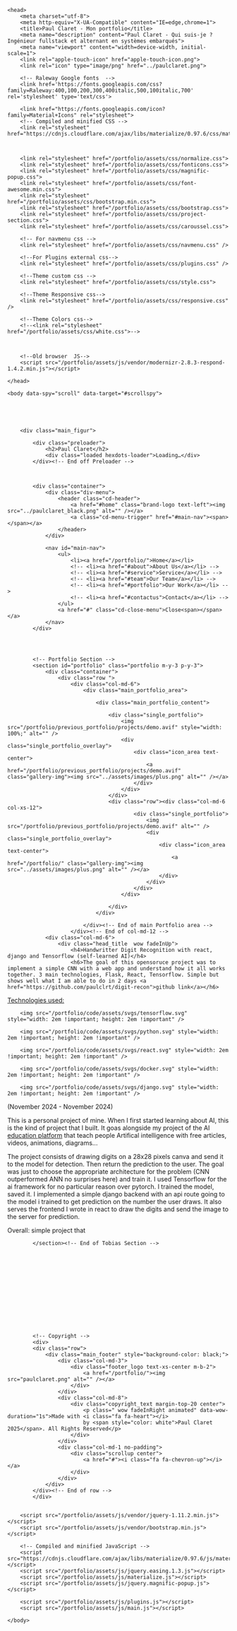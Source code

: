 
<!doctype html>
<!--[if lt IE 7]>      <html class="no-js lt-ie9 lt-ie8 lt-ie7" lang=""> <![endif]-->
<!--[if IE 7]>         <html class="no-js lt-ie9 lt-ie8" lang=""> <![endif]-->
<!--[if IE 8]>         <html class="no-js lt-ie9" lang=""> <![endif]-->
<!--[if gt IE 8]><!--> <html class="no-js" lang=""> <!--<![endif]-->
    <head>
        <meta charset="utf-8">
        <meta http-equiv="X-UA-Compatible" content="IE=edge,chrome=1">
        <title>Paul Claret - Mon portfolio</title>
        <meta name="description" content="Paul Claret - Qui suis-je ? Ingénieur fullstack et alternant en systèmes embarqués">
        <meta name="viewport" content="width=device-width, initial-scale=1">
        <link rel="apple-touch-icon" href="apple-touch-icon.png">
        <link rel="icon" type="image/png" href="../paulclaret.png">

        <!-- Raleway Google fonts  -->
        <link href='https://fonts.googleapis.com/css?family=Raleway:400,100,200,300,400italic,500,100italic,700' rel='stylesheet' type='text/css'>

        <link href="https://fonts.googleapis.com/icon?family=Material+Icons" rel="stylesheet">
        <!-- Compiled and minified CSS -->
        <link rel="stylesheet" href="https://cdnjs.cloudflare.com/ajax/libs/materialize/0.97.6/css/materialize.min.css">



        <link rel="stylesheet" href="/portfolio/assets/css/normalize.css">
        <link rel="stylesheet" href="/portfolio/assets/css/fonticons.css">
        <link rel="stylesheet" href="/portfolio/assets/css/magnific-popup.css">
        <link rel="stylesheet" href="/portfolio/assets/css/font-awesome.min.css">
        <link rel="stylesheet" href="/portfolio/assets/css/bootstrap.min.css">
        <link rel="stylesheet" href="/portfolio/assets/css/bootstrap.css">
        <link rel="stylesheet" href="/portfolio/assets/css/project-section.css">
        <link rel="stylesheet" href="/portfolio/assets/css/caroussel.css">

<link rel="stylesheet" href="https://unpkg.com/flickity@2/dist/flickity.min.css">

        <!-- For navmenu css -->
        <link rel="stylesheet" href="/portfolio/assets/css/navmenu.css" />

        <!--For Plugins external css-->
        <link rel="stylesheet" href="/portfolio/assets/css/plugins.css" />

        <!--Theme custom css -->
        <link rel="stylesheet" href="/portfolio/assets/css/style.css">

        <!--Theme Responsive css-->
        <link rel="stylesheet" href="/portfolio/assets/css/responsive.css" />

        <!--Theme Colors css-->
        <!--<link rel="stylesheet" href="/portfolio/assets/css/white.css">-->



        <!--Old browser  JS-->
        <script src="/portfolio/assets/js/vendor/modernizr-2.8.3-respond-1.4.2.min.js"></script>

    </head>

    <body data-spy="scroll" data-target="#scrollspy">





        <div class="main_figur">

            <div class="preloader">
                <h2>Paul Claret</h2>
                <div class="loaded hexdots-loader">Loading…</div>
            </div><!-- End off Preloader -->



            <div class="container">
                <div class="div-menu">
                    <header class="cd-header">
                        <a href="#home" class="brand-logo text-left"><img src="../paulclaret_black.png" alt="" /></a>
                        <a class="cd-menu-trigger" href="#main-nav"><span></span></a>
                    </header>
                </div>

                <nav id="main-nav">
                    <ul>
                        <li><a href="/portfolio/">Home</a></li>
                        <!-- <li><a href="#about">About Us</a></li> -->
                        <!-- <li><a href="#service">Service</a></li> -->
                        <!-- <li><a href="#team">Our Team</a></li> -->
                        <!-- <li><a href="#portfolio">Our Work</a></li> -->
                        <!-- <li><a href="#contactus">Contact</a></li> -->
                    </ul>
                    <a href="#" class="cd-close-menu">Close<span></span></a>
                </nav>
            </div>




            <!-- Portfolio Section -->
            <section id="portfolio" class="portfolio m-y-3 p-y-3">
                <div class="container">
                    <div class="row ">
                        <div class="col-md-6">
                            <div class="main_portfolio_area">

                                <div class="main_portfolio_content">

                                    <div class="single_portfolio">
                                        <img src="/portfolio/previous_portfolio/projects/demo.avif" style="width: 100%;" alt="" />
                                        <div class="single_portfolio_overlay">
                                            <div class="icon_area text-center">
                                                <a href="/portfolio/previous_portfolio/projects/demo.avif" class="gallery-img"><img src="../assets/images/plus.png" alt="" /></a>
                                            </div>
                                        </div>
                                    </div>
                                    <div class="row"><div class="col-md-6  col-xs-12">
                                            <div class="single_portfolio">
                                                <img src="/portfolio/previous_portfolio/projects/demo.avif" alt="" />
                                                <div class="single_portfolio_overlay">
                                                    <div class="icon_area text-center">
                                                        <a href="/portfolio/" class="gallery-img"><img src="../assets/images/plus.png" alt="" /></a>
                                                    </div>
                                                </div>
                                            </div>
                                        </div>
                                        
                                    </div>
                                </div>

                            </div><!-- End of main Portfolio area -->
                        </div><!-- End of col-md-12 -->
                <div class="col-md-6">
                    <div class="head_title  wow fadeInUp">
                        <h4>Handwritter Digit Recognition with react, django and Tensorflow (self-learned AI)</h4>
                        <h6>The goal of this opensoruce project was to implement a simple CNN with a web app and understand how it all works together. 3 main technologies, Flask, React, Tensorflow. Simple but shows well what I am able to do in 2 days <a href="https://github.com/paulclrt/digit-recon">github link</a></h6>

<div class="skills">
    <span style="text-decoration: underline;">Technologies used:</span>
    
        <img src="/portfolio/code/assets/svgs/tensorflow.svg" style="width: 2em !important; height: 2em !important" />
    
        <img src="/portfolio/code/assets/svgs/python.svg" style="width: 2em !important; height: 2em !important" />
    
        <img src="/portfolio/code/assets/svgs/react.svg" style="width: 2em !important; height: 2em !important" />
    
        <img src="/portfolio/code/assets/svgs/docker.svg" style="width: 2em !important; height: 2em !important" />
    
        <img src="/portfolio/code/assets/svgs/django.svg" style="width: 2em !important; height: 2em !important" />
    
</div>
                            <div>
                                <p>(November 2024 - November 2024)</p>
<p>This is a personal project of mine. When I first started learning about AI, this is the kind of project that I built. It goas alongside my project of the AI <a href="https://paulclaret.pro/">education platform</a> that teach people Artifical intelligence with free articles, videos, animations, diagrams...</p>
<p>The project consists of drawing digits on a 28x28 pixels canva and send it to the model for detection. Then return the prediction to the user.
The goal was just to choose the appropriate architecture for the problem (CNN outperformed ANN no surprises here) and train it. I used Tensorflow for the ai framework for no particular reason over pytorch. I trained the model, saved it. I implemented a simple django backend with an api route going to the model i trained to get prediction on the number the user draws. It also serves the frontend I wrote in react to draw the digits and send the image to the server for prediction.</p>
<p>Overall: simple project that </p>
                            </div>
                    </div>
                </div>
                    </div><!-- End of row -->
                </div><!-- End of container -->


            </section><!-- End of Tobias Section -->














            <!-- Copyright -->
            <div>
            <div class="row">
                <div class="main_footer" style="background-color: black;">
                    <div class="col-md-3">
                        <div class="footer_logo text-xs-center m-b-2">
                            <a href="/portfolio/"><img src="paulclaret.png" alt="" /></a>
                        </div>
                    </div>
                    <div class="col-md-8">
                        <div class="copyright_text margin-top-20 center">
                            <p class=" wow fadeInRight animated" data-wow-duration="1s">Made with <i class="fa fa-heart"></i>
                            by <span style="color: white">Paul Claret 2025</span>. All Rights Reserved</p>
                        </div>
                    </div>
                    <div class="col-md-1 no-padding">
                        <div class="scrollup center">
                            <a href="#"><i class="fa fa-chevron-up"></i></a>
                        </div>
                    </div>
                </div>
            </div><!-- End of row -->
            </div>


        <script src="/portfolio/assets/js/vendor/jquery-1.11.2.min.js"></script>
        <script src="/portfolio/assets/js/vendor/bootstrap.min.js"></script>

        <!-- Compiled and minified JavaScript -->
        <script src="https://cdnjs.cloudflare.com/ajax/libs/materialize/0.97.6/js/materialize.min.js"></script>
        <script src="/portfolio/assets/js/jquery.easing.1.3.js"></script>
        <script src="/portfolio/assets/js/materialize.js"></script>
        <script src="/portfolio/assets/js/jquery.magnific-popup.js"></script>

        <script src="/portfolio/assets/js/plugins.js"></script>
        <script src="/portfolio/assets/js/main.js"></script>

    </body>
</html>